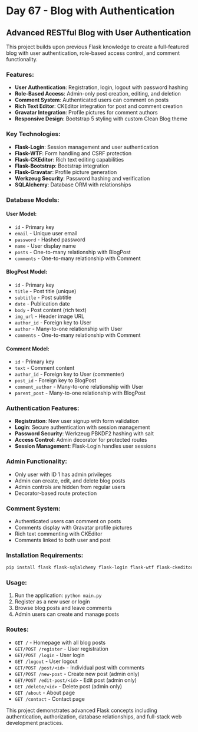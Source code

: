 # Day 67 - Blog with Authentication

## Advanced RESTful Blog with User Authentication

This project builds upon previous Flask knowledge to create a full-featured blog with user authentication, role-based access control, and comment functionality.

### Features:
- **User Authentication**: Registration, login, logout with password hashing
- **Role-Based Access**: Admin-only post creation, editing, and deletion
- **Comment System**: Authenticated users can comment on posts
- **Rich Text Editor**: CKEditor integration for post and comment creation
- **Gravatar Integration**: Profile pictures for comment authors
- **Responsive Design**: Bootstrap 5 styling with custom Clean Blog theme

### Key Technologies:
- **Flask-Login**: Session management and user authentication
- **Flask-WTF**: Form handling and CSRF protection
- **Flask-CKEditor**: Rich text editing capabilities
- **Flask-Bootstrap**: Bootstrap integration
- **Flask-Gravatar**: Profile picture generation
- **Werkzeug Security**: Password hashing and verification
- **SQLAlchemy**: Database ORM with relationships

### Database Models:

#### User Model:
- `id` - Primary key
- `email` - Unique user email
- `password` - Hashed password
- `name` - User display name
- `posts` - One-to-many relationship with BlogPost
- `comments` - One-to-many relationship with Comment

#### BlogPost Model:
- `id` - Primary key
- `title` - Post title (unique)
- `subtitle` - Post subtitle
- `date` - Publication date
- `body` - Post content (rich text)
- `img_url` - Header image URL
- `author_id` - Foreign key to User
- `author` - Many-to-one relationship with User
- `comments` - One-to-many relationship with Comment

#### Comment Model:
- `id` - Primary key
- `text` - Comment content
- `author_id` - Foreign key to User (commenter)
- `post_id` - Foreign key to BlogPost
- `comment_author` - Many-to-one relationship with User
- `parent_post` - Many-to-one relationship with BlogPost

### Authentication Features:
- **Registration**: New user signup with form validation
- **Login**: Secure authentication with session management
- **Password Security**: Werkzeug PBKDF2 hashing with salt
- **Access Control**: Admin decorator for protected routes
- **Session Management**: Flask-Login handles user sessions

### Admin Functionality:
- Only user with ID 1 has admin privileges
- Admin can create, edit, and delete blog posts
- Admin controls are hidden from regular users
- Decorator-based route protection

### Comment System:
- Authenticated users can comment on posts
- Comments display with Gravatar profile pictures
- Rich text commenting with CKEditor
- Comments linked to both user and post

### Installation Requirements:
```bash
pip install flask flask-sqlalchemy flask-login flask-wtf flask-ckeditor flask-bootstrap flask-gravatar
```

### Usage:
1. Run the application: `python main.py`
2. Register as a new user or login
3. Browse blog posts and leave comments
4. Admin users can create and manage posts

### Routes:
- `GET /` - Homepage with all blog posts
- `GET/POST /register` - User registration
- `GET/POST /login` - User login
- `GET /logout` - User logout
- `GET/POST /post/<id>` - Individual post with comments
- `GET/POST /new-post` - Create new post (admin only)
- `GET/POST /edit-post/<id>` - Edit post (admin only)
- `GET /delete/<id>` - Delete post (admin only)
- `GET /about` - About page
- `GET /contact` - Contact page

This project demonstrates advanced Flask concepts including authentication, authorization, database relationships, and full-stack web development practices.
